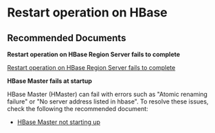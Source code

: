 <properties
    pageTitle=Azure HDInsights: HBase Service Unhealthy
    description=Azure HDInsights: HBase Service Unhealthy
    service="microsoft.hdinsight"
    resource="clusters"
    authors="genlin"
    ms.author="jaserano"
    displayOrder=""
    selfHelpType="generic"
    supportTopicIds="32636453"
    resourceTags=""
    productPesIds="15078"
    cloudEnvironments="public, MoonCake"
    articleId="f18d50b6-ccf5-407b-9b49-3c59bfa0eaec"
/>
# Restart operation on HBase

## **Recommended Documents**

**Restart operation on HBase Region Server fails to complete**

[Restart operation on HBase Region Server fails to complete](https://hdinsight.github.io/hbase/hbase-regionserver-restart-failed.html)<br>

**HBase Master fails at startup**

HBase Master (HMaster) can fail with errors such as "Atomic renaming failure" or "No server address listed in hbase". To resolve these issues, check the following the recommended document:

* [HBase Master not starting up](https://hdinsight.github.io/hbase/hbase-master-not-starting-up.html)<br>

